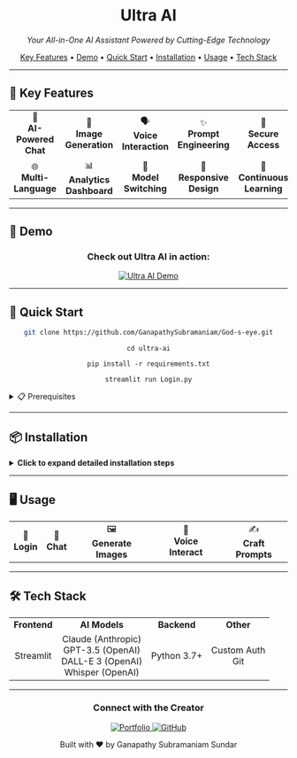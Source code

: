 <div align="center">
  <h1>Ultra AI</h1>
  <p><em>Your All-in-One AI Assistant Powered by Cutting-Edge Technology</em></p>
</div>

<div align="center">
  
  [Key Features](#-key-features) • [Demo](#-demo) • [Quick Start](#-quick-start) • [Installation](#-installation) • [Usage](#-usage) • [Tech Stack](#-tech-stack)
  
</div>

---

## 🚀 Key Features

<div align="center">
  <table>
    <tr>
      <td align="center">💬<br><strong>AI-Powered<br>Chat</strong></td>
      <td align="center">🎨<br><strong>Image<br>Generation</strong></td>
      <td align="center">🗣️<br><strong>Voice<br>Interaction</strong></td>
      <td align="center">✨<br><strong>Prompt<br>Engineering</strong></td>
      <td align="center">🔐<br><strong>Secure<br>Access</strong></td>
    </tr>
    <tr>
      <td align="center">🌐<br><strong>Multi-<br>Language</strong></td>
      <td align="center">📊<br><strong>Analytics<br>Dashboard</strong></td>
      <td align="center">🔄<br><strong>Model<br>Switching</strong></td>
      <td align="center">📱<br><strong>Responsive<br>Design</strong></td>
      <td align="center">🧠<br><strong>Continuous<br>Learning</strong></td>
    </tr>
  </table>
</div>

---

## 🎥 Demo

<div align="center">
  <h3>Check out Ultra AI in action:</h3>
  <a href="https://www.youtube.com/watch?v=-YeUZHr1w6E">
    <img src="https://img.youtube.com/vi/-YeUZHr1w6E/0.jpg" alt="Ultra AI Demo" style="max-width:600px;">
  </a>
</div>

---

## 🚀 Quick Start

<div align="center">

```bash
git clone https://github.com/GanapathySubramaniam/God-s-eye.git
```
```
cd ultra-ai
```
```
pip install -r requirements.txt
```
```
streamlit run Login.py
```

</div>

<details>
<summary>📋 Prerequisites</summary>
<ul>
  <li>Python 3.7+</li>
  <li>pip</li>
  <li>Virtual environment (recommended)</li>
</ul>
</details>

---

## 📦 Installation

<details>
<summary><strong>Click to expand detailed installation steps</strong></summary>

1. **Clone the repository**
   ```bash
   git clone https://github.com/GanapathySubramaniam/God-s-eye.git
   cd ultra-ai
   ```

2. **Set up virtual environment (optional but recommended)**
   ```bash
   python -m venv venv
   source venv/bin/activate  # On Windows use `venv\Scripts\activate`
   ```

3. **Install dependencies**
   ```bash
   pip install -r requirements.txt
   ```

4. **Configuration**
   - Create `.env` in `models/` directory:
     ```ini
     OPENAI=your_openai_api_key_here
     ANTHROPIC=your_anthropic_api_key_here
     ```
   - Set password in `pwd.txt`:
     ```
     your_chosen_password_here
     ```
     > ⚠️ Use a strong, unique password. Never share or commit this file.

5. **Run the application**
   ```bash
   streamlit run Login.py
   ```

</details>

---

## 🖥️ Usage

<div align="center">
  <table>
    <tr>
      <td align="center">🔑<br><strong>Login</strong></td>
      <td align="center">💬<br><strong>Chat</strong></td>
      <td align="center">🖼️<br><strong>Generate Images</strong></td>
      <td align="center">🎤<br><strong>Voice Interact</strong></td>
      <td align="center">✍️<br><strong>Craft Prompts</strong></td>
    </tr>
  </table>
</div>

---

## 🛠 Tech Stack

<div align="center">
  <table>
    <tr>
      <td align="center"><strong>Frontend</strong></td>
      <td align="center"><strong>AI Models</strong></td>
      <td align="center"><strong>Backend</strong></td>
      <td align="center"><strong>Other</strong></td>
    </tr>
    <tr>
      <td align="center">Streamlit</td>
      <td align="center">Claude (Anthropic)<br>GPT-3.5 (OpenAI)<br>DALL-E 3 (OpenAI)<br>Whisper (OpenAI)</td>
      <td align="center">Python 3.7+</td>
      <td align="center">Custom Auth<br>Git</td>
    </tr>
  </table>
</div>

---

<div align="center">
  <h3>Connect with the Creator</h3>
  <a href="https://ganapathysubramaniam.github.io/" target="_blank">
    <img src="https://img.shields.io/badge/Portfolio-Visit%20Website-blue?style=for-the-badge&logo=google-chrome" alt="Portfolio">
  </a>
  <a href="https://github.com/GanapathySubramaniam" target="_blank">
    <img src="https://img.shields.io/badge/GitHub-Follow-black?style=for-the-badge&logo=github" alt="GitHub">
  </a>
</div>

<div align="center">
  <p>Built with ❤️ by Ganapathy Subramaniam Sundar</p>
</div>
